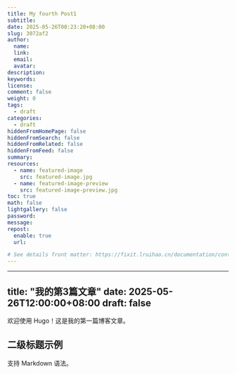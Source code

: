 ```yaml
---
title: My fourth Post1
subtitle:
date: 2025-05-26T00:23:20+08:00
slug: 3072af2
author:
  name:
  link:
  email:
  avatar:
description:
keywords:
license:
comment: false
weight: 0
tags:
  - draft
categories:
  - draft
hiddenFromHomePage: false
hiddenFromSearch: false
hiddenFromRelated: false
hiddenFromFeed: false
summary:
resources:
  - name: featured-image
    src: featured-image.jpg
  - name: featured-image-preview
    src: featured-image-preview.jpg
toc: true
math: false
lightgallery: false
password:
message:
repost:
  enable: true
  url:

# See details front matter: https://fixit.lruihao.cn/documentation/content-management/introduction/#front-matter
---
```

---
title: "我的第3篇文章"
date: 2025-05-26T12:00:00+08:00
draft: false
---

欢迎使用 Hugo！这是我的第一篇博客文章。

## 二级标题示例

支持 Markdown 语法。

<!--more-->
